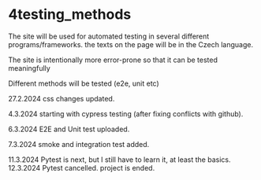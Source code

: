 # 4testing_methods


The site will be used for automated testing in several different programs/frameworks. the texts on the page will be in the Czech language.

The site is intentionally more error-prone so that it can be tested meaningfully

Different methods will be tested (e2e, unit etc)

27.2.2024 css changes updated.

4.3.2024 starting with cypress testing (after fixing conflicts with github).

6.3.2024 E2E and Unit test uploaded.

7.3.2024 smoke and integration test added.

11.3.2024 Pytest is next, but I still have to learn it, at least the basics.
12.3.2024 Pytest cancelled. project is ended.
